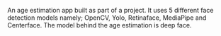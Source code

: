 An age estimation app built as part of a project. It uses 5 different face detection models namely;
OpenCV, Yolo, Retinaface, MediaPipe and Centerface.
The model behind the age estimation is deep face. 
